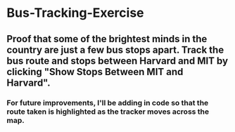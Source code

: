 # Bus-Tracking-Exercise
## Proof that some of the brightest minds in the country are just a few bus stops apart. Track the bus route and stops between Harvard and MIT by clicking "Show Stops Between MIT and Harvard".

### For future improvements, I'll be adding in code so that the route taken is highlighted as the tracker moves across the map.
